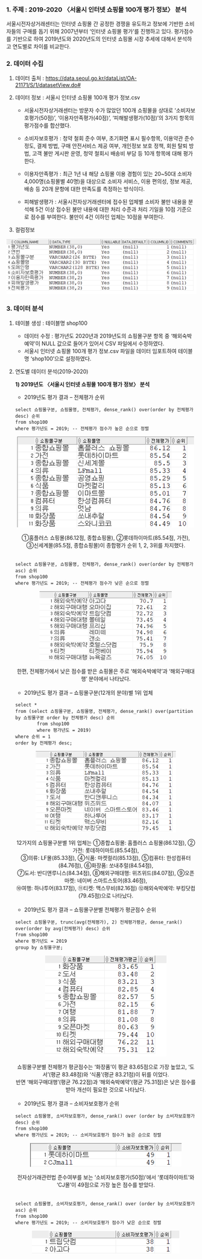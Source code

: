 ### 1. 주제 : 2019-2020 〈서울시 인터넷 쇼핑몰 100개 평가 정보〉 분석
서울시전자상거래센터는 인터넷 쇼핑몰 간 공정한 경쟁을 유도하고 정보에 기반한 소비자들의 구매를 돕기 위해 2007년부터 ‘인터넷 쇼핑몰 평가’를 진행하고 있다.
평가점수를 기반으로 하여 2019년도와 2020년도의 인터넷 쇼핑몰 시장 추세에 대해서 분석하고 연도별로 차이를 비교한다.

### 2. 데이터 수집
1. 데이터 출처 : https://data.seoul.go.kr/dataList/OA-21171/S/1/datasetView.do#
2. 데이터 정보 : 서울시 인터넷 쇼핑몰 100개 평가 정보.csv
    - 서울시전자상거래센터는 방문자 수가 많았던 100개 쇼핑몰을 상대로 ‘소비자보호평가(50점)’, ‘이용자만족평가(40점)’, ‘피해발생평가(10점)’의 3가지 항목의 평가점수를 합산했다.

    - 소비자보호평가 : 청약 철회 준수 여부, 초기화면 표시 필수항목, 이용약관 준수 정도, 결제 방법, 구매 안전서비스 제공 여부, 개인정보 보호 정책, 회원 탈퇴 방법, 고객 불만 게시판 운영, 청약 철회시 배송비 부담 등 10개 항목에 대해 평가한다.

    - 이용자만족평가 : 최근 1년 내 해당 쇼핑몰 이용 경험이 있는 20~50대 소비자 4,000명(쇼핑몰별 40명)을 대상으로 소비자 서비스, 이용 편의성, 정보 제공, 배송 등 20개 문항에 대한 만족도를 측정하는 방식이다. 

    - 피해발생평가 : 서울시전자상거래센터에 접수된 업체별 소비자 불만 내용을 분석해 5건 이상 접수된 불만 내용에 대한 처리 수준과 처리 기일을 10점 기준으로 점수를 부여한다. 불만이 4건 이하인 업체는 10점을 부여한다.

3. 컬럼정보

<p align = "center"><img src="Images/컬럼정보.png"></p>

### 3. 데이터 분석
1. 테이블 생성 : 테이블명 shop100

    - 데이터 수정 : 평가년도 2020년과 2019년도의 쇼핑몰구분 항목 중 ‘해외숙박예약’이 NULL 값으로 들어가 있어서 CSV 파일에서 수정하였다.
    - 서울시 인터넷 쇼핑몰 100개 평가 정보.csv 파일을 데이터 임포트하여 테이블명 ‘shop100’으로 설정하였다.


2. 연도별 데이터 분석(2019-2020)

    **1) 2019년도 〈서울시 인터넷 쇼핑몰 100개 평가 정보〉 분석**
    
    - 2019년도 평가 결과 – 전체평가 순위
    ```
    select 쇼핑몰구분, 쇼핑몰명, 전체평가, dense_rank() over(order by 전체평가 desc) 순위
    from shop100
    where 평가년도 = 2019; -- 전체평가 점수가 높은 순으로 정렬
    ```
    
    <p align = "center"><img src="Images/2019전체평가순위.png"></p>
    
    <div align = "center">①홈플러스 쇼핑몰(86.12점, 종합쇼핑몰), ②롯데하이마트(85.54점, 가전),</br>
    ③신세계몰(85.5점, 종합쇼핑몰)이 종합평가 순위 1, 2, 3위를 차지했다.</div></br>
    
    ```
    select 쇼핑몰구분, 쇼핑몰명, 전체평가, dense_rank() over(order by 전체평가 asc) 순위
    from shop100
    where 평가년도 = 2019; -- 전체평가 점수가 낮은 순으로 정렬
    ```
    
    <p align = "center"><img src="Images/2019전체평가순위(낮은순).png"></p>
    
    <div align = "center">한편, 전체평가에서 낮은 점수를 받은 쇼핑몰은 주로 ‘해외숙박예약’과 ‘해외구매대행’ 분야에서 나타났다.</div></br>
    
    - 2019년도 평가 결과 – 쇼핑몰구분(12개의 분야)별 1위 업체
    ```
    select *
    from (select 쇼핑몰구분, 쇼핑몰명, 전체평가, dense_rank() over(partition by 쇼핑몰구분 order by 전체평가 desc) 순위
            from shop100
            where 평가년도 = 2019)
    where 순위 = 1
    order by 전체평가 desc;
    ```
    
    <p align = "center"><img src="Images/2019분야별1위.png"></p>
    
    <div align = "center">12가지의 쇼핑몰구분별 1위 업체는 ①종합쇼핑몰: 홈플러스 쇼핑몰(86.12점), ②가전: 롯데하이마트(85.54점),</br> 
    ③의류: LF몰(85.33점), ④식품: 마켓컬리(85.13점), ⑤컴퓨터: 한성컴퓨터(84.76점), ⑥화장품: 쏘내추럴(84.54점), </br>
    ⑦도서: 반디앤루니스(84.34점), ⑧해외구매대행: 위즈위드(84.07점), ⑨오픈마켓: 네이버 스마트스토어(83.46점), </br>
    ⑩여행: 하나투어(83.17점), ⑪티켓: 맥스무비(82.16점) ⑫해외숙박예약: 부킹닷컴(79.45점)으로 나타났다.</div></br>
    
    - 2019년도 평가 결과 – 쇼핑몰구분별 전체평가 평균점수 순위
    ```
    select 쇼핑몰구분, trunc(avg(전체평가), 2) 전체평가평균, dense_rank() over(order by avg(전체평가) desc) 순위
    from shop100
    where 평가년도 = 2019
    group by 쇼핑몰구분;
    ```
    
    <p align = "center"><img src="Images/2019구분별평균1위.png"></p>
    
    <div align = "center">쇼핑몰구분별 전체평가 평균점수는 ‘화장품’이 평균 83.65점으로 가장 높았고, ‘도서’(평균 83.48점)와 ‘식품’(평균 83.21점)이 뒤를 이었다.</br>반면 ‘해외구매대행’(평균 76.22점)과 ‘해외숙박예약’(평균 75.31점)은 낮은 점수를 받아 개선이 필요한 것으로 나타났다.</div></br>
    
    - 2019년도 평가 결과 – 소비자보호평가 순위
    ```
    select 쇼핑몰명, 소비자보호평가, dense_rank() over (order by 소비자보호평가 desc) 순위
    from shop100
    where 평가년도 = 2019; -- 소비자보호평가 점수가 높은 순으로 정렬
    ```
    
    <p align = "center"><img src="Images/2019소비자보호평가1위.png"></p>
    
    <div align = "center">전자상거래관련법 준수여부를 보는 ‘소비자보호평가(50점)’에서 ‘롯데하이마트’와 ‘CJ몰’이 49점으로 가장 높은 점수를 받았다.</div></br>
    
    ```
    select 쇼핑몰명, 소비자보호평가, dense_rank() over (order by 소비자보호평가 asc) 순위
    from shop100
    where 평가년도 = 2019; -- 소비자보호평가 점수가 낮은 순으로 정렬
    ```
    
    <p align = "center"><img src="Images/소비자보호평가낮은2019.png"></p>
    
